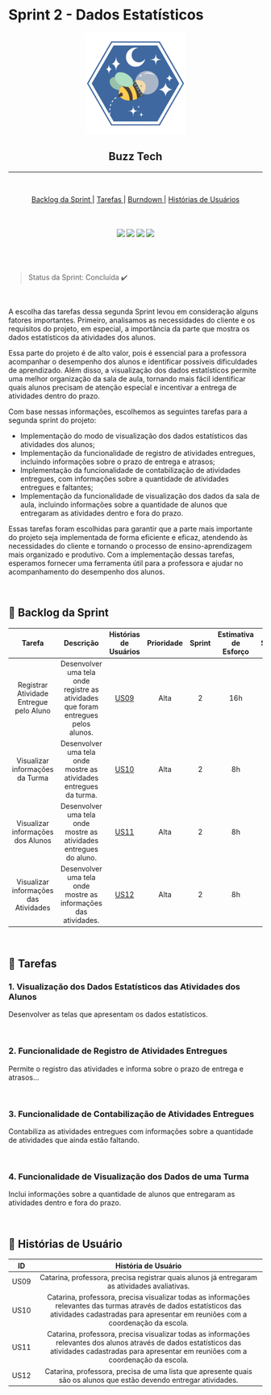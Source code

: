 

# Sprint 2 - Dados Estatísticos


<p align="center">
      <img src="/doc/img/logo-BuzzTech.png" alt="logo da Buzz Tech" width="200">
      <h2 align="center"> Buzz Tech</h2>





<hr>
<br>
<p align="center">
  <a href ="#backlog"> Backlog da Sprint </a>  | 
  <a href ="#tarefas"> Tarefas </a>  |
  <a href ="#burndown"> Burndown </a>  |
  <a href ="#historia"> Histórias de Usuários </a>  

</p>



</p>



<br>

<h4 align="center">
 <a href="https://docs.oracle.com/en/java/"><img src = "https://img.shields.io/badge/Java-ED8B00?style=for-the-badge&logo=java&logoColor=white"/></a>
 <a href="https://docs.github.com/pt"><img src = "https://img.shields.io/badge/github-%23121011.svg?style=for-the-badge&logo=github&logoColor=white"/></a>
 <a href="https://help.figma.com/hc/en-us"><img src = "https://img.shields.io/badge/Figma-F24E1E?style=for-the-badge&logo=figma&logoColor=white"/></a>
 <a href="https://dev.mysql.com/doc/"><img src = "https://img.shields.io/badge/mysql-%2300f.svg?style=for-the-badge&logo=mysql&logoColor=white"/></a>
</h4>




<br>
<br>

> Status da Sprint: Concluída :heavy_check_mark:

<br>

A escolha das tarefas dessa segunda Sprint levou em consideração alguns fatores importantes. Primeiro, analisamos as necessidades do cliente e os requisitos do projeto, em especial, a importância da parte que mostra os dados estatísticos da atividades dos alunos.

Essa parte do projeto é de alto valor, pois é essencial para a professora acompanhar o desempenho dos alunos e identificar possíveis dificuldades de aprendizado. Além disso, a visualização dos dados estatísticos permite uma melhor organização da sala de aula, tornando mais fácil identificar quais alunos precisam de atenção especial e incentivar a entrega de atividades dentro do prazo.

Com base nessas informações, escolhemos as seguintes tarefas para a segunda sprint do projeto:

* Implementação do modo de visualização dos dados estatísticos das atividades dos alunos;
* Implementação da funcionalidade de registro de atividades entregues, incluindo informações sobre o prazo de entrega e atrasos;
* Implementação da funcionalidade de contabilização de atividades entregues, com informações sobre a quantidade de atividades entregues e faltantes;
* Implementação da funcionalidade de visualização dos dados da sala de aula, incluindo informações sobre a quantidade de alunos que entregaram as atividades dentro e fora do prazo.


Essas tarefas foram escolhidas para garantir que a parte mais importante do projeto seja implementada de forma eficiente e eficaz, atendendo às necessidades do cliente e tornando o processo de ensino-aprendizagem mais organizado e produtivo. Com a implementação dessas tarefas, esperamos fornecer uma ferramenta útil para a professora e ajudar no acompanhamento do desempenho dos alunos.


<br>

##  :date: Backlog da Sprint<a id="backlog"></a>




|                            Tarefa                            |                          Descrição                           |               Histórias de Usuários                | Prioridade | Sprint | Estimativa de Esforço |       Status       |
| :----------------------------------------------------------: | :----------------------------------------------------------: | :------------------------------------------------: | :--------: | :----: | :-------------------: | :----------------: |
|      Registrar Atividade Entregue pelo Aluno | Desenvolver uma tela onde registre as atividades que foram entregues pelos alunos. | <a href='#us09'>US09</a> |   Alta    |   2    |          16h           | :white_check_mark: |
|   Visualizar informações da Turma | Desenvolver uma tela onde mostre as atividades entregues da turma. | <a href='#us10'>US10</a> |   Alta    |   2    |          8h           | :white_check_mark: |
|   Visualizar informações dos Alunos | Desenvolver uma tela onde mostre as atividades entregues do aluno. | <a href='#us11'>US11</a> |   Alta    |   2    |          8h           | :white_check_mark: |
|  Visualizar informações das Atividades | Desenvolver uma tela onde mostre as informações das atividades. | <a href='#us12'>US12</a> |   Alta    |   2    |          8h           | :white_check_mark: |


<br>




## :checkered_flag: Tarefas <a id="tarefas"></a>

### 1. Visualização dos Dados Estatísticos das Atividades dos Alunos </a>

   Desenvolver as telas que apresentam os dados estatísticos.


<br>


### 2. Funcionalidade de Registro de Atividades Entregues </a>

   Permite o registro das atividades e informa sobre o prazo de entrega e atrasos...

<br>


### 3. Funcionalidade de Contabilização de Atividades Entregues </a>

   Contabiliza as atividades entregues com informações sobre a quantidade de atividades que ainda estão faltando.
   
<br>

### 4. Funcionalidade de Visualização dos Dados de uma Turma </a>

   Inclui informações sobre a quantidade de alunos que entregaram as atividades dentro e fora do prazo.
   
   
<br>



## :key: Histórias de Usuário<a id="historia"></a>




|          ID           |                     História de Usuário                      |
| :-------------------: | :----------------------------------------------------------: |
| US09<a id='us09'></a> | Catarina, professora, precisa registrar quais alunos já entregaram as atividades avaliativas. |
| US10<a id='us10'></a> | Catarina, professora, precisa visualizar todas as informações relevantes das turmas através de dados estatísticos das atividades cadastradas para apresentar em reuniões com a coordenação da escola. |
| US11<a id='us11'></a> | Catarina, professora, precisa visualizar todas as informações relevantes dos alunos através de dados estatísticos das atividades cadastradas para apresentar em reuniões com a coordenação da escola. |
| US12<a id='us12'></a> | Catarina, professora, precisa de uma lista que apresente quais são os alunos que estão devendo entregar atividades. |


<br>

